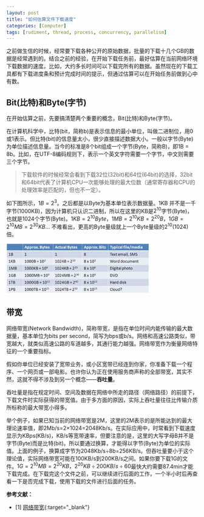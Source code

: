 ```yaml
---
layout: post
title: "如何估算文件下载速度"
categories: [Computer]
tags: [rudiment, thread, process, concurrency, parallelism]
---
```


之前做生信的时候，经常要下载各种公开的原始数据，批量的下载十几个GB的数据是经常遇到的。结合之前的经验，在开始下载任务前，最好估算在当前网络环境下载数据的速度。比如，大约多长时间可以下载完所有的数据。虽然现在的下载工具都有下载进度条和预计完成时间的提示，但通过估算可以在开始任务前做到心中有数。

## Bit(比特)和Byte(字节)

在开始估算之前，先要搞清楚两个重要的概念，Bit(比特)和Byte(字节)。

在计算机科学中，比特(bit，简称b)是表示信息的最小单位，叫做二进制位，用0或1表示。但比特(bit)的信息量太小，很少直接描述数据大小。一般以字节(Byte)为单位描述信息量。当今的标准是8个bit组成一个字节(Byte，简称B)，即1B = 8b。比如，在UTF-8编码规则下，表示一个英文字符需要一个字节，中文则需要三个字节。

>下载软件的时候经常会看到下载32位(32bit)和64位(64bit)的选择，32bit和64bit代表了计算机CPU一次能够处理的最大位数（通常寄存器和CPU的处理效率是匹配的，但也不一定）。

如下图所示，$1B = 2^3$。之后都是以Byte为基本单位表示数据量。1KB 并不是一千字节(1000KB)，因为计算机只认识二进制，所以在这里的KB是$2^{10}$字节(Byte)，也就是1024个字节(Byte)。$1KB = 2^10Byte，1MB = 2^{10}KB = 2^{20}B， 1GB = 2^{10}MB = 2^{30}KB...$ 不难看出，更高的Byte量级就上一个Byte量级的$2^{10}$(1024)倍。

![](./assets/images/bitByte.jpeg)

## 带宽

网络带宽(Network Bandwidth)，简称带宽，是指在单位时间内能传输的最大数据量，基本单位为bits per second，简写为bps或b/s。网络和高速公路类似，带宽越大，就类似高速公路的车道越多，其通行能力越强。网络带宽作为衡量网络特征的一个重要指标。

假如你单位已经安装了宽带业务，或小区宽带已经连到你家，你准备下载一个程序、一个网页或一部电影。也许你认为正在使用服务商声称的全部带宽，其实不然，这就不得不涉及到另一个概念——**吞吐量**。

吞吐量是指在规定时间、空间及数据在网络中所走的路径（网络路径）的前提下，下载文件时实际获得的带宽值。由于多方面的原因，实际上吞吐量往往比传输介质所标称的最大带宽小得多。

举个例子，如果已知当前的网络带宽是2M，这里的2M表示的是所能达到的最大理论速率值，即2Mb/s=2×1024=2048Kb/s。在实际应用中，时常看到下载速度显示为KBps(KB/s)，KB/s等宽带速率，但要注意的是，这里的大写字母B并不是字节(Byte)而是比特(bit)。所以要通过换算，才能得以字节(Byte)为单位的实际值。上面的例子，换算成字节为2048Kb/s÷8b=256KB/s。但吞吐量要小于这个理论值，实际网络带宽可能在100KB/s到200KB/s之间。如果你要下载1G的文件。$1G = 2^{10}MB = 2^{20}KB，2^{20}KB÷200KB/s÷60$最快大约需要87.4min才能下载完成。在下载完这个文件之前，可以继续进行后面的工作，一个半小时后再查看一下是否完成下载，使用下载的文件进行后面的任务。

**参考文献：**

- [1] [网络带宽](https://baike.baidu.com/item/%E7%BD%91%E7%BB%9C%E5%B8%A6%E5%AE%BD){:target="_blank"}